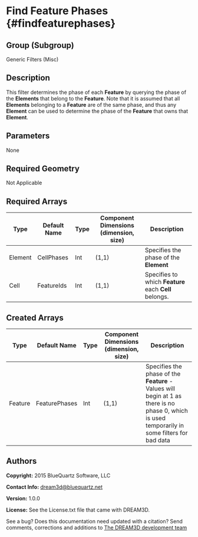 Find Feature Phases {#findfeaturephases}
==========
## Group (Subgroup) ##

Generic Filters (Misc)

## Description ##

This filter determines the phase of each **Feature** by querying the phase of the **Elements** that belong to the **Feature**.
Note that it is assumed that all **Elements** belonging to a **Feature** are of the same phase, and thus any **Element** can be used to determine the phase of the **Feature** that owns that **Element**.

## Parameters ##

None

## Required Geometry ##

Not Applicable

## Required Arrays ##

| Type | Default Name | Type | Component Dimensions (dimension, size) | Description |
|------|--------------|-------------|---------|-----|
| Element | CellPhases | Int | (1,1) | Specifies the phase of the **Element** |
| Cell | FeatureIds | Int | (1,1) | Specifies to which **Feature** each **Cell** belongs. |

## Created Arrays ##

| Type | Default Name | Type | Component Dimensions (dimension, size) | Description |
|------|--------------|-------------|---------|-----|
| Feature | FeaturePhases | Int | (1,1) | Specifies the phase of the **Feature** - Values will begin at 1 as there is no phase 0, which is used temporarily in some filters for bad data|


## Authors ##

**Copyright:** 2015 BlueQuartz Software, LLC

**Contact Info:** dream3d@bluequartz.net

**Version:** 1.0.0

**License:**  See the License.txt file that came with DREAM3D.




See a bug? Does this documentation need updated with a citation? Send comments, corrections and additions to [The DREAM3D development team](mailto:dream3d@bluequartz.net?subject=Documentation%20Correction)

